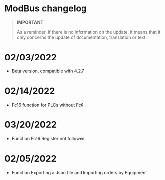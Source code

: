 # ModBus changelog

>**IMPORTANT**
>
>As a reminder, if there is no information on the update, it means that it only concerns the update of documentation, translation or text.

# 02/03/2022

- Beta version, compatible with 4.2.7

# 02/14/2022

- Fc16 function for PLCs without Fc6

# 03/20/2022

- Function Fc16 Register not followed

# 02/05/2022

- Function Exporting a Json file and Importing orders by Equipment 

